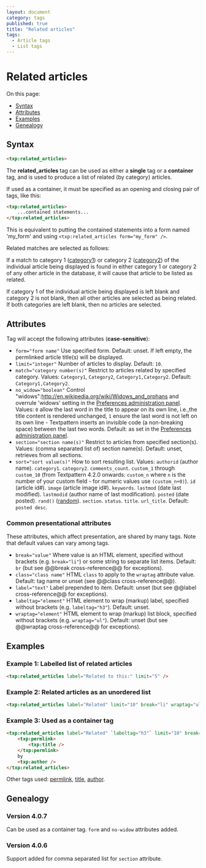 ```yaml
---
layout: document
category: tags
published: true
title: "Related articles"
tags:
  - Article tags
  - List tags
---
```


# Related articles

On this page:

* [Syntax](#user-content-syntax)
* [Attributes](#user-content-attributes)
* [Examples](#user-content-examples)
* [Genealogy](#user-content-genealogy)

## Syntax

```html
<txp:related_articles>
```

The **related_articles** tag can be used as either a __single__ tag or a __container__ tag, and is used to produce a list of related (by category) articles.

If used as a container, it must be specified as an opening and closing pair of tags, like this:

```html
<txp:related_articles>
    ...contained statements...
</txp:related_articles>
```

This is equivalent to putting the contained statements into a form named 'my_form' and using `<txp:related_articles form="my_form" />`.

Related matches are selected as follows:

If a match to category 1 ([category1](category1)) or category 2 ([category2](category2)) of the individual article being displayed is found in either category 1 or category 2 of any other article in the database, it will cause that article to be listed as related.

If category 1 of the individual article being displayed is left blank and category 2 is not blank, then all other articles are selected as being related. If both categories are left blank, then no articles are selected.

## Attributes

Tag will accept the following attributes (**case-sensitive**):

* `form="form name"`
Use specified form.
Default: unset. If left empty, the permlinked article title(s) will be displayed.
* `limit="integer"`
Number of articles to display.
Default: `10`.
* `match="category number(s)"`
Restrict to articles related by specified category.
Values: `Category1`, `Category2`, `Category1,Category2`.
Default: `Category1,Category2`.
* `no_widow="boolean"`
Control "widows":http://en.wikipedia.org/wiki/Widows_and_orphans and overrule 'widows' setting in the [Preferences administration panel](../administration/preferences-panel).
Values: `0` allow the last word in the title to appear on its own line, i.e.,the title content is rendered unchanged, `1` ensure the last word is not left on its own line - Textpattern inserts an invisible code (a non-breaking space) between the last two words.
Default: as set in the [Preferences administration panel](../administration/preferences-panel).
* `section="section name(s)"`
Restrict to articles from specified section(s).
Values: (comma separated list of) section name(s).
Default: unset, retrieves from all sections.
* `sort="sort value(s)"`
How to sort resulting list.
Values:
`authorid` (author name).
`category1`.
`category2`.
`comments_count`.
`custom_1` through `custom_10` (from Textpattern 4.2.0 onwards: `custom_n` where `n` is the number of your custom field - for numeric values use `(custom_n+0)`).
`id` (article id#).
`image` (article image id#).
`keywords`.
`lastmod` (date last modified).
`lastmodid` (author name of last modification).
`posted` (date posted).
`rand()` ([random](http://dev.mysql.com/doc/refman/5.0/en/mathematical-functions.html#function_rand)).
`section`.
`status`.
`title`.
`url_title`.
Default: `posted desc`.

### Common presentational attributes

These attributes, which affect presentation, are shared by many tags. Note that default values can vary among tags.

* `break="value"`
Where value is an HTML element, specified without brackets (e.g. `break="li"`) or some string to separate list items.
Default: `br` (but see @@break cross-reference@@ for exceptions).
* `class="class name"`
HTML `class` to apply to the `wraptag` attribute value.
Default: tag name or unset (see @@class cross-reference@@).
* `label="text"`
Label prepended to item.
Default: unset (but see @@label cross-reference@@ for exceptions).
* `labeltag="element"`
HTML element to wrap (markup) label, specified without brackets (e.g. `labeltag="h3"`).
Default: unset.
* `wraptag="element"`
HTML element to wrap (markup) list block, specified without brackets (e.g. `wraptag="ul"`).
Default: unset (but see @@wraptag cross-reference@@ for exceptions).

## Examples

### Example 1: Labelled list of related articles

```html
<txp:related_articles label="Related to this:" limit="5" />
```

### Example 2: Related articles as an unordered list

```html
<txp:related_articles label="Related" limit="10" break="li" wraptag="ul" />
```

### Example 3: Used as a container tag

```html
<txp:related_articles label="Related" `labeltag="h3"` limit="10" break="li" wraptag="ul">
    <txp:permlink>
        <txp:title />
    </txp:permlink>
    by
    <txp:author />
</txp:related_articles>
```

Other tags used: [permlink](permlink), [title](title), [author](author).

## Genealogy

### Version 4.0.7

Can be used as a container tag.
`form` and `no-widow` attributes added.

### Version 4.0.6

Support added for comma separated list for `section` attribute.
